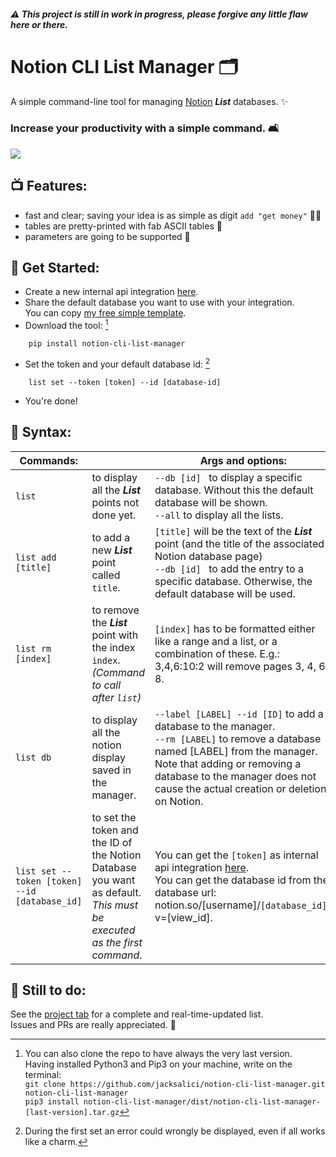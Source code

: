 
##### ⚠️ This project is still in work in progress, please forgive any little flaw here or there.
# Notion CLI List Manager 🗂
A simple command-line tool for managing [Notion](http://notion.so) ___List___ databases. ✨  

### Increase your productivity with a simple command. 🛋

![](showcase.gif)

## 📺 Features:
- fast and clear; saving your idea is as simple as digit `add "get money"` 💆‍♂️
- tables are pretty-printed with fab ASCII tables 🌈
- parameters are going to be supported 🎻

## 👾 Get Started:
- Create a new internal api integration [here](https://www.notion.so/my-integrations).
- Share the default database you want to use with your integration.  
  You can copy [my free simple template](https://jacksalici.notion.site/d75c9590dc8b4d62a6c65cbf3fdd1dfb?v=0e3782222f014d7bb3e44a87376e3cfb).
- Download the tool: [^1]
```
    pip install notion-cli-list-manager
```
- Set the token and your default database id: [^2]
```
    list set --token [token] --id [database-id]
``` 
- You're done!

## 🧰 Syntax:

| Commands:|    | Args and options:|
|---|---|---|
| `list` | to display all the ___List___ points not done yet. | `--db [id] ` to display a specific database. Without this the default database will be shown.<br> `--all` to display all the lists.
| `list add [title]` | to add a new ___List___ point called `title`. |   `[title]` will be the text of the ___List___ point (and the title of the associated Notion database page)  <br> `--db [id] ` to add the entry to a specific database. Otherwise, the default database will be used.| 
| `list rm [index]` | to remove the ___List___ point with the index `index`.  <br> _(Command to call after `list`)_| `[index]` has to be formatted either like a range and a list, or a combination of these. E.g.: 3,4,6:10:2 will remove pages 3, 4, 6, 8.
| `list db` | to display all the notion display saved in the manager. | `--label [LABEL] --id [ID]` to add a database to the manager. <br> `--rm [LABEL]` to remove a database named [LABEL] from the manager. Note that adding or removing a database to the manager does not cause the actual creation or deletion on Notion.
| `list set --token [token] --id [database_id]` | to set the token and the ID of the Notion Database you want as default. _This must be executed as the first command_. | You can get the `[token]` as internal api integration [here](https://www.notion.so/my-integrations). <br> You can get the database id from the database url: notion.so/[username]/`[database_id]`?v=[view_id].  | 

## 🛒 Still to do:
See the [project tab](https://github.com/jacksalici/notion-cli-list-manager/projects/1) for a complete and real-time-updated list.    
Issues and PRs are really appreciated. 🤝




[^1]: You can also clone the repo to have always the very last version.  
Having installed Python3 and Pip3 on your machine, write on the terminal:  
`git clone https://github.com/jacksalici/notion-cli-list-manager.git notion-cli-list-manager`  
`pip3 install notion-cli-list-manager/dist/notion-cli-list-manager-[last-version].tar.gz`

[^2]: During the first set an error could wrongly be displayed, even if all works like a charm. 

    
